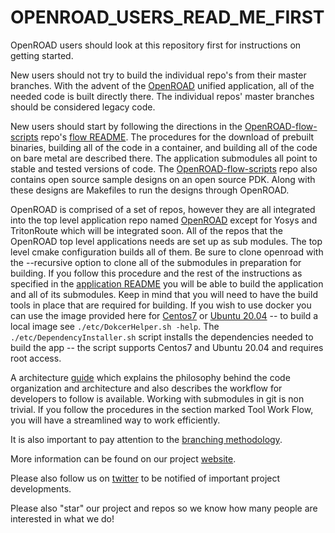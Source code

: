 # OPENROAD_USERS_READ_ME_FIRST
OpenROAD users should look at this repository first for instructions on getting started.

New users should not try to build the individual repo's from their master branches.
With the advent of the [OpenROAD](https://github.com/The-OpenROAD-Project/OpenROAD) unified application, all of the needed code is built directly there.
The individual repos' master branches should be considered legacy code.

New users should start by following the directions in the [OpenROAD-flow-scripts](https://github.com/The-OpenROAD-Project/OpenROAD-flow-scripts) repo's [flow README](https://github.com/The-OpenROAD-Project/OpenROAD-flow-scripts/blob/master/README.md).
The procedures for the download of prebuilt binaries, building all of the code in a container, and building all of the code on bare metal are described there.
The application submodules all point to stable and tested versions of code.
The [OpenROAD-flow-scripts](https://github.com/The-OpenROAD-Project/OpenROAD-flow-scripts) repo also contains open source sample designs on an open source PDK.
Along with these designs are Makefiles to run the designs through OpenROAD.

OpenROAD is comprised of a set of repos, however they are all integrated into the top level application repo named [OpenROAD](https://github.com/The-OpenROAD-Project/OpenROAD) except for Yosys and TritonRoute which will be integrated soon.
All of the repos that the OpenROAD top level applications needs are set up as sub modules.
The top level cmake configuration builds all of them.
Be sure to clone openroad with the --recursive option to clone all of the submodules in preparation for building.
If you follow this procedure and the rest of the instructions as specified in the [application README](https://github.com/The-OpenROAD-Project/OpenROAD/blob/master/README.md) you will be able to build the application and all of its submodules.
Keep in mind that you will need to have the build tools in place that are required for building.
If you wish to use docker you can use the image provided here for [Centos7](https://hub.docker.com/r/openroad/centos7-dev) or [Ubuntu 20.04](https://hub.docker.com/r/openroad/ubuntu20-dev) -- to build a local image see `./etc/DokcerHelper.sh -help`.
The `./etc/DependencyInstaller.sh` script installs the dependencies needed to build the app -- the script supports Centos7 and Ubuntu 20.04 and requires root access.

A architecture [guide](https://openroad.readthedocs.io/en/latest/contrib/OpenroadArch.html) which explains the philosophy behind the code organization and architecture and also describes the workflow for developers to follow is available.
Working with submodules in git is non trivial.
If you follow the procedures in the section marked Tool Work Flow, you will have a streamlined way to work efficiently.

It is also important to pay attention to the [branching methodology](https://github.com/The-OpenROAD-Project/OpenROAD/blob/master/doc/post_alpha2.1_branch_methodology.md).

More information can be found on our project [website](https://theopenroadproject.org/).

Please also follow us on [twitter](https://twitter.com/OpenROAD_EDA) to be notified of important project developments.

Please also "star" our project and repos so we know how many people are interested in what we do!
